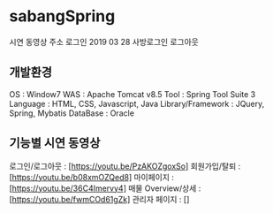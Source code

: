 # sabangSpring
시연 동영상 주소 
 로그인 <a>2019 03 28 사방로그인 로그아웃</a>


## 개발환경
OS : Window7
WAS : Apache Tomcat v8.5
Tool : Spring Tool Suite 3
Language : HTML, CSS, Javascript, Java
Library/Framework : JQuery, Spring, Mybatis
DataBase : Oracle


## 기능별 시연 동영상
로그인/로그아웃 : [https://youtu.be/PzAKOZgoxSo]
회원가입/탈퇴 : [https://youtu.be/b08xmOZQed8]
마이페이지 : [https://youtu.be/36C4Imervy4]
매물 Overview/상세 : [https://youtu.be/fwmCOd61gZk]
관리자 페이지 : []
